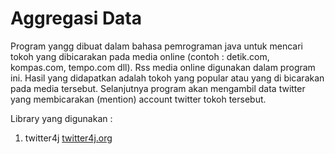 # Aggregasi Data
Program yangg dibuat dalam bahasa pemrograman java untuk mencari tokoh yang dibicarakan pada media online (contoh : detik.com, kompas.com, tempo.com dll). Rss media online digunakan dalam program ini. Hasil yang didapatkan adalah tokoh yang popular atau yang di bicarakan pada media tersebut. Selanjutnya program akan mengambil data twitter yang membicarakan (mention) account twitter tokoh tersebut.

Library yang digunakan :<br/>
1. twitter4j <a href="twitter4j.org">twitter4j.org</a>

